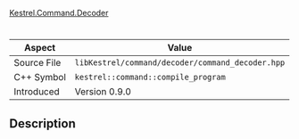 [Kestrel.Command.Decoder](index.md)
# 
| Aspect | Value |
| --- | --- |
| Source File | `libKestrel/command/decoder/command_decoder.hpp` |
| C++ Symbol | `kestrel::command::compile_program` |
| Introduced | Version 0.9.0 |
## Description
